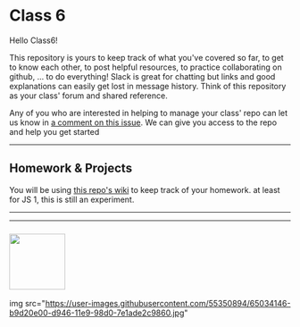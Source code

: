 # Class 6

Hello Class6!  

This repository is yours to keep track of what you've covered so far, to get to know each other, to post helpful resources, to practice collaborating on github, ... to do everything!  Slack is great for chatting but links and good explanations can easily get lost in message history.  Think of this repository as your class' forum and shared reference.

Any of you who are interested in helping to manage your class' repo can let us know in [a comment on this issue](https://github.com/HackYourFutureBEHomework/class-6/issues/1).  We can give you access to the repo and help you get started

---

## Homework & Projects

You will be using [this repo's wiki](https://github.com/HackYourFutureBEHomework/class-6/wiki) to keep track of your homework. at least for JS 1, this is still an experiment.

___
___
### <a href="https://hackyourfuture.be" target="_blank"><img src="https://pbs.twimg.com/profile_images/984474625009741824/Bs_qKx6-_400x400.jpg" width="100" height="100"></img></a>

img src="https://user-images.githubusercontent.com/55350894/65034146-b9d20e00-d946-11e9-98d0-7e1ade2c9860.jpg"